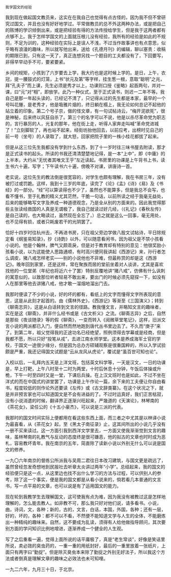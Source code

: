    我学国文的经验 

   我到现在做起国文教员来，这实在在我自己也觉得有点古怪的，因为我不但不曾研究过国文，并且也没有好好地学过。平常做教员的总不外这两种办法，或是把自己的赅博的学识倾倒出来，或是把经验有得的方法传授给学生，但是我于这两者都有点够不上。我于怎样学国文的上面就压根儿没有经验，我所有的经验是如此的不规则，不足为训的，这种经验在实际上是误人不浅，不过当作故事讲也有点意思，似乎略有浪漫的趣味，所以就写他出来，送给《孔德月刊》的编辑，聊以塞责：收稿的期限已到，只有这一天了，真正连想另找一个题目的工夫都没有了，下回要写，非得早早动手不可，要紧要紧。

   乡间的规矩，小孩到了六岁要去上学，我大约也是这时候上学的。是日，上午，衣冠，提一腰鼓式的灯笼，上书“状元及第”等字样，挂生葱一根，意取“聪明”之兆，拜“孔夫子”而上课，先生必须是秀才以上，功课则口授《鉴略》起首两句，并对一课，曰“元”对“相”，即放学。此乃一种仪式，至于正式读书，则迟一二年不等。我自己是那一年起头读的，已经记不清了，只记得从过的先生都是本家，最早的一个号叫花塍，是老秀才，他是吸雅片烟的，终日躺在榻上，我无论如何总记不起他的站立着的印象。第二个号子京，做的怪文章，有一句试帖诗云，“梅开泥欲死”，很是神秘，后来终以风狂自杀了。第三个的名字可以不说，他是以杀尽革命党为职志的，言行暴厉的人，光复的那年，他在街上走，听得人家奔走叫喊“革命党进城了！”立刻脚软了，再也站不起来，经街坊抬他回去，以前应考，出榜时见自己的前一号（坐号）的人录取了，就大怒，回家把院子里的一株小桂花都拔了起来。

   但是从这三位先生我都没有学到什么东西，到了十一岁时往三味书屋去附读，那才是正式读书的起头。所读的书我还清清楚楚地记得，是一本“上中”，即《中庸》的上半本，大约从“无忧者其唯文王乎”左近读起。书房里的功课是上午背书上书，读生书六十遍，写字；下午读书六十遍，傍晚不对课，讲唐诗一首。

   老实说，这位先生的教法倒是很宽容的，对学生也颇有理解，我在书房三年，没有被打过或罚跪。这样，我到十三岁的年底，读完了《论》《孟》《诗》《易》及《书经》的一部分。“经”可以算读得也不少了，虽然也不能算多，但是我总不会写，也看不懂书，至于礼教的精义尤其茫然，干脆一句话，以前所读之经于我毫无益处，后来的能够略写文字及养成一种道德观念，乃是全从别的方面来的。因此我觉得那些主张读经救国的人真是无谓极了，我自己就读过好几经，（《礼记》《春秋左传》是自己读的，也大略读过，虽然现在全忘了，）总之就是这么一回事，毫无用处，也不见得有损，或者只耗废若干的光阴罢了。

   恰好十四岁时往杭州去，不再进书房，只在祖父旁边学做八股文试帖诗，平日除规定看《纲鉴易知录》，抄《诗韵》以外，可以随意看闲书，因为祖父是不禁小孩看小说的。他是个翰林，脾气又颇乖戾，但是对于教育却有特别的意见：他很奖励小孩看小说，以为这能使人思路通顺，有时高兴便同我讲起《西游记》来，孙行者怎么调皮，猪八戒怎样老实——别的小说他也不非难，但最称赏的却是这《西游记》。晚年回到家里，还是这样，常在聚族而居的堂前坐着对人谈讲，尤其是喜欢找他的一位堂弟（年纪也将近六十了罢）特别反覆地讲“猪八戒”，仿佛有什么讽刺的寓意似的，以致那位听者轻易不敢出来，要出门的时候必须先窥探一下，如没有人在那里等他去讲猪八戒，他才敢一溜烟地溜出门去。

   我那时便读了不少的小说，好的坏的都有，看纸上的文字而懂得文字所表现的意思，这是从此刻才起首的。由《儒林外史》，《西游记》等渐至《三国演义》；转到《聊斋志异》，这是从白话转到文言的径路。教我懂文言，并略知文言的趣味者，实在是这《聊斋》，并非什么经书或是《古文析义》之流。《聊斋志异》之后，自然是那些《夜谈随录》等的假《聊斋》，一变而转入《阅微草堂笔记》，这样，旧派文言小说的两派都已入门，便自然而然地跑到唐代丛书里边去了。不久而“庚子”来了。到第二年，祖父觉得我的正途功名已经绝望，照例须得去学幕或是经商，但是我都不愿，所以只好“投笔从戎”，去进江南水师学堂。这本是养成海军士官的学校，于国文一途很少缘分，但是因为总办方硕辅观察是很重国粹的，所以入学试验颇是严重，我还记得国文试题是“云从龙风从虎论”，覆试是“虽百世可知也论”。

   入校以后，一礼拜内五天是上洋文班，包括英文科学等，一天是汉文，一日的功课是，早上打靶，上午八时至十二时为两堂，十时后休息十分钟，午饭后体操或升桅，下午一时至四时又是一堂，下课后兵操。在上汉文班时也是如此，不过不坐在洋式的而在中国式的讲堂罢了，功课是上午作论一篇，余下来的工夫便让你自由看书，程度较低的则作论外还要读《左传》或《古文辞类纂》。在这个状况之下，就是并非预言家也可以知道国文是不会有进益的了。不过时运真好，我们正苦枯寂，没有小说消遣的时候，翻译界正逐渐兴旺起来，严幾道的《天演论》，林琴南的《茶花女》，梁任公的《十五小豪杰》，可以说是三派的代表。

   我那时的国文时间实际上便都用在看这些东西上面，而三者之中尤其是以林译小说为最喜看，从《茶花女》起，至《黑太子南征录》止，这其间所出的小说几乎没有一册不买来读过。这一方面引我到西洋文学里去，一方面又使我渐渐觉到文言的趣味，虽林琴南的礼教气与反动的态度终是很可嫌恶，他的拟古的文章也时时成为恶札，容易教坏青年。我在南京的五年，简直除了读新小说以外别无什么可以说是国文的修养。

   一九〇六年南京的督练公所派我与吴周二君往日本改习建筑，与国文更是疏远了，虽然曾经忽发奇想地到民报社去听章太炎讲过两年“小学”。总结起来，我的国文的经验便只是这一点，从这里边也找不出什么学习的方法与过程，可以供别人的参考，除了这一个事实，便是我的国文都是从看小说来的，倘若看几本普通的文言书，写一点平易的文章，也可以说是有了运用国文的能力。

   现在轮到我教学生去理解国文，这可使我有点为难，因为我没有被教过这是怎样地理解的，怎么能去教人。如非教不可，那么我只好对他们说，请多看书。小说，曲，诗词，文，各种；新的，古的，文言，白话，本国，外国，各种；还有一层，好的，坏的，各种：都不可以不看，不然便不能知道文学与人生的全体，不能磨炼出一种精纯的趣味来。自然，这不要成为乱读，须得有人给他做指导顾问，其次要别方面的学问知识比例地增进，逐渐养成一个健全的人生观。

   写了之后重看一遍，觉得上面所说的话平庸极了，真是“老生常谈”，好像是笑话里所说，卖必效的臭虫药的，一重一重的用纸封好，最后的一重里放着一张纸片，上面只有两字曰“勤捉”。但是除灭臭虫本来除了勤捉之外别无好法子，所以我这个方法或者倒真是理解文章的趣味之必效法也未可知哩。

   一九二六年，九月三十日，于北京。

